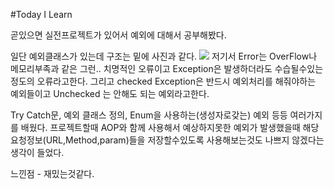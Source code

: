 #Today I Learn

곧있으면 실전프로젝트가 있어서 예외에 대해서 공부해봤다.

일단 예외클래스가 있는데 구조는 밑에 사진과 같다.
<img src="C:\Users\LSJ28\OneDrive\바탕 화면\21476F3E577E91080E.jpg"/>
저기서 Error는 OverFlow나 메모리부족과 같은 그런.. 치명적인 오류이고 Exception은 발생하더라도 수습될수있는 정도의 오류라고한다.
그리고 checked Exception은 반드시 예외처리를 해줘야하는 예외들이고 Unchecked 는 안해도 되는 예외라고한다.

Try Catch문, 예외 클래스 정의, Enum을 사용하는(생성자로갖는) 예외 등등 여러가지를 배웠다.
프로젝트할때 AOP와 함께 사용해서 예상하지못한 예외가 발생했을때 해당 요청정보(URL,Method,param)들을 저장할수있도록 사용해보는것도 나쁘지 않겠다는생각이 들었다.

느낀점 - 재밌는것같다.